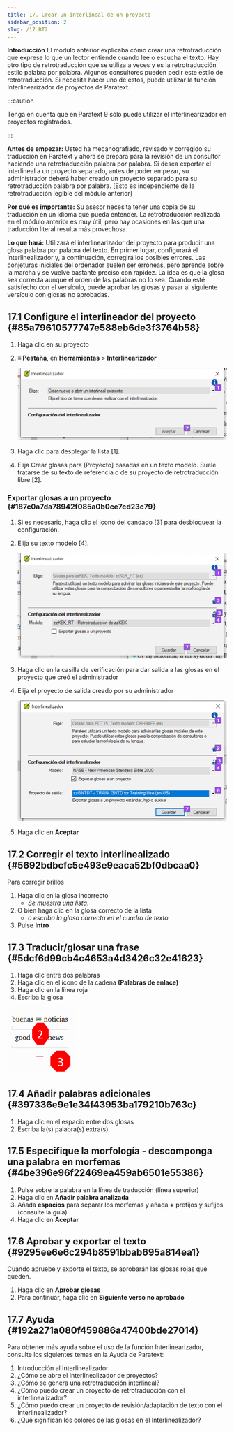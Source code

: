 ```yaml
---
title: 17. Crear un interlineal de un proyecto
sidebar_position: 2
slug: /17.BT2
---
```


**Introducción** El módulo anterior explicaba cómo crear una retrotraducción que exprese lo que un lector entiende cuando lee o escucha el texto. Hay otro tipo de retrotraducción que se utiliza a veces y es la retrotraducción estilo palabra por palabra. Algunos consultores pueden pedir este estilo de retrotraducción. Si necesita hacer uno de estos, puede utilizar la función Interlinearizador de proyectos de Paratext.

:::caution

Tenga en cuenta que en Paratext 9 sólo puede utilizar el interlinearizador en proyectos registrados.

:::

**Antes de empezar:** Usted ha mecanografiado, revisado y corregido su traducción en Paratext y ahora se prepara para la revisión de un consultor haciendo una retrotraducción palabra por palabra. Si desea exportar el interlineal a un proyecto separado, antes de poder empezar, su administrador deberá haber creado un proyecto separado para su retrotraducción palabra por palabra. [Esto es independiente de la retrotraducción legible del módulo anterior]

**Por qué es importante:** Su asesor necesita tener una copia de su traducción en un idioma que pueda entender. La retrotraducción realizada en el módulo anterior es muy útil, pero hay ocasiones en las que una traducción literal resulta más provechosa.

**Lo que hará:** Utilizará el interlinearizador del proyecto para producir una glosa palabra por palabra del texto. En primer lugar, configurará el interlinealizador y, a continuación, corregirá los posibles errores. Las conjeturas iniciales del ordenador suelen ser erróneas, pero aprende sobre la marcha y se vuelve bastante preciso con rapidez. La idea es que la glosa sea correcta aunque el orden de las palabras no lo sea. Cuando esté satisfecho con el versículo, puede aprobar las glosas y pasar al siguiente versículo con glosas no aprobadas.

## 17.1 Configure el interlineador del proyecto {#85a79610577747e588eb6de3f3764b58}

1. Haga clic en su proyecto

2. **≡ Pestaña**, en **Herramientas** &gt; **Interlinearizador**

   ![](./1905854111.png)

3. Haga clic para desplegar la lista [1].

4. Elija Crear glosas para [Proyecto] basadas en un texto modelo. Suele tratarse de su texto de referencia o de su proyecto de retrotraducción libre [2].

### Exportar glosas a un proyecto {#187c0a7da78942f085a0b0ce7cd23c79}

1. Si es necesario, haga clic el icono del candado [3] para desbloquear la configuración.

2. Elija su texto modelo [4].

   ![](./1443407551.png)

3. Haga clic en la casilla de verificación para dar salida a las glosas en el proyecto que creó el administrador

4. Elija el proyecto de salida creado por su administrador

   ![](./310119566.png)

5. Haga clic en **Aceptar**

## 17.2 Corregir el texto interlinealizado {#5692bdbcfc5e493e9eaca52bf0dbcaa0}

Para corregir brillos

1. Haga clic en la glosa incorrecto
   - _Se muestra una lista_.
2. O bien haga clic en la glosa correcto de la lista
   - _o escriba la glosa correcta en el cuadro de texto_
3. Pulse **Intro**

## 17.3 Traducir/glosar una frase {#5dcf6d99cb4c4653a4d3426c32e41623}

<div class='notion-row'>
<div class='notion-column' style={{width: 'calc((100% - (min(32px, 4vw) * 1)) * 0.5)'}}>

1. Haga clic entre dos palabras
2. Haga clic en el icono de la cadena **(Palabras de enlace)**
3. Haga clic en la línea roja
4. Escriba la glosa

</div><div className='notion-spacer'></div>

<div class='notion-column' style={{width: 'calc((100% - (min(32px, 4vw) * 1)) * 0.5)'}}>

![](./576503207.png)

</div><div className='notion-spacer'></div>
</div>

## 17.4 Añadir palabras adicionales {#397336e9e1e34f43953ba179210b763c}

1. Haga clic en el espacio entre dos glosas
2. Escriba la(s) palabra(s) extra(s)

## 17.5 Especifique la morfología - descomponga una palabra en morfemas {#4be396e96f22469ea459ab6501e55386}

1. Pulse sobre la palabra en la línea de traducción (línea superior)
2. Haga clic en **Añadir palabra analizada**
3. Añada **espacios** para separar los morfemas y añada **+** prefijos y sufijos (consulte la guía)
4. Haga clic en **Aceptar**

## 17.6 Aprobar y exportar el texto {#9295ee6e6c294b8591bbab695a814ea1}

Cuando apruebe y exporte el texto, se aprobarán las glosas rojas que queden.

1. Haga clic en **Aprobar glosas**
2. Para continuar, haga clic en **Siguiente verso no aprobado**

## 17.7 Ayuda {#192a271a080f459886a47400bde27014}

Para obtener más ayuda sobre el uso de la función Interlinearizador, consulte los siguientes temas en la Ayuda de Paratext:

1. Introducción al Interlinealizador
2. ¿Cómo se abre el Interlinealizador de proyectos?
3. ¿Cómo se genera una retrotraducción interlineal?
4. ¿Cómo puedo crear un proyecto de retrotraducción con el interlinealizador?
5. ¿Cómo puedo crear un proyecto de revisión/adaptación de texto con el Interlinealizador?
6. ¿Qué significan los colores de las glosas en el Interlinealizador?

